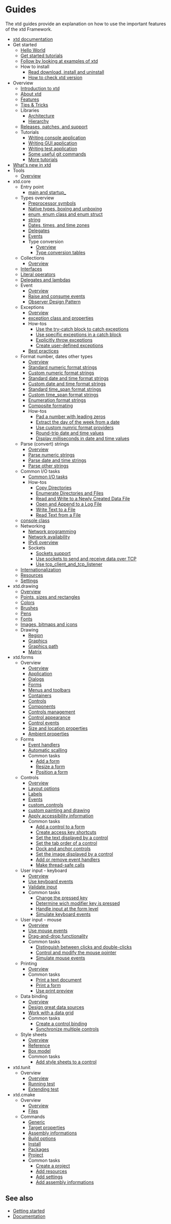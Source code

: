 
# Guides


The xtd guides provide an explanation on how to use the important features of the xtd Framework. 

* [xtd documentation](/docs/documentation/guides/xtd_documentation)
* Get started
  * [Hello World](/docs/documentation/guides/get_started/hello_world)
  * [Get started tutorials](/docs/documentation/guides/Overview/Tutorials)
  * [Follow by looking at examples of xtd](https://github.com/gammasoft71/xtd/blob/master/examples/README.md)
  * How to install
    * [Read download, install and uninstall](/docs/downloads)
    * [How to check xtd version](/docs/documentation/guides/get_started/how_to_install/check_version)
* Overview
  * [Introduction to xtd](/docs/documentation/guides/Overview/introduction_to_xtd)
  * [About xtd](/docs/documentation/guides/Overview/xtd_explanations)
  * [Features](/docs/documentation/features)
  * [Tips & Tricks](/docs/documentation/tips_and_tricks)
  * Libraries
    * [Architecture](/docs/documentation/guides/Overview/Libraries/architecture)
    * [Hierarchy](/docs/documentation/guides/Overview/Libraries/hierarchy)
  * [Releases, patches, and support](/docs/documentation/guides/Overview/releases_patches_and_support)
  * Tutorials
    * [Writing console application](/docs/documentation/guides/Overview/Tutorials/writing_applicaion_console)
    * [Writing GUI application](/docs/documentation/guides/Overview/Tutorials/writing_applicaion_gui)
    * [Writing test application](/docs/documentation/guides/Overview/Tutorials/writing_applicaion_test)
    * [Some useful git commands](/docs/documentation/guides/Overview/Tutorials/git)
    * [More tutorials](/docs/documentation/guides/Overview/Tutorials)
* [What's new in xtd](/docs/news)
* Tools
  * [Overview](/docs/documentation/guides/Tools)
* xtd.core
  * Entry point
    * [main and startup_](/docs/documentation/guides/xtd.core/entry_point/main_and_startup)
  * Types overview
    * [Preprocessor symbols](/docs/documentation/guides/xtd.core/types_overview/preprocessor_symbols)
    * [Native types, boxing and unboxing](/docs/documentation/guides/xtd.core/types_overview/types)
    * [enum, enum class and enum struct](/docs/documentation/guides/xtd.core/types_overview/enum_class)
    * [string](/docs/documentation/guides/xtd.core/types_overview/string)
    * [Dates, times, and time zones](/docs/documentation/guides/xtd.core/types_overview/date_time)
    * [Delegates](/docs/documentation/guides/xtd.core/types_overview/delegates)
    * [Events](/docs/documentation/guides/xtd.core/types_overview/events)
    * Type conversion
      * [Overview](/docs/documentation/guides/xtd.core/types_overview/type_conversion/overview)
      * [Type conversion tables](/docs/documentation/guides/xtd.core/types_overview/type_conversion/type_conversion_tables)
  * Collections
    * [Overview](/docs/documentation/guides/xtd.core/Collections/overview)
  * [Interfaces](/docs/documentation/guides/xtd.core/interfaces)
  * [Literal operators](/docs/documentation/guides/xtd.core/literal_operators)
  * [Delegates and lambdas](/docs/documentation/guides/xtd.core/delegates_and_lambdas)
  * Event
    * [Overview](/docs/documentation/guides/xtd.core/Events/overview)
    * [Raise and consume events](/docs/documentation/guides/xtd.core/Events/raise_and_consume_events)
    * [Observer Design Pattern](/docs/documentation/guides/xtd.core/Events/observer_design_pattern)
  * Exceptions
    * [Overview](/docs/documentation/guides/xtd.core/Exceptions/overview)
    * [exception class and properties](/docs/documentation/guides/xtd.core/Exceptions/exception_class_and_properties)
    * How-tos
      * [Use the try-catch block to catch exceptions](/docs/documentation/guides/xtd.core/Exceptions/how_tos/exceptions_try_catch)
      * [Use specific exceptions in a catch block](/docs/documentation/guides/xtd.core/Exceptions/how_tos/exceptions_use_specific_exceptions)
      * [Explicitly throw exceptions](/docs/documentation/guides/xtd.core/Exceptions/how_tos/explicitly_throw_exception)
      * [Create user-defined exceptions](/docs/documentation/guides/xtd.core/Exceptions/how_tos/create_user_defined_exceptions)
    * [Best practices](/docs/documentation/guides/xtd.core/Exceptions/exceptions_best_practices)
  * Format number, dates other types
    * [Overview](/docs/documentation/guides/xtd.core/format_number_dates_other_types/overview)
    * [Standard numeric format strings](/docs/documentation/guides/xtd.core/format_number_dates_other_types/standard_numeric_format_strings)
    * [Custom numeric format strings](/docs/documentation/guides/xtd.core/format_number_dates_other_types/custom_numeric_format_strings)
    * [Standard date and time format strings](/docs/documentation/guides/xtd.core/format_number_dates_other_types/standard_date_and_time_format_strings)
    * [Custom date and time format strings](/docs/documentation/guides/xtd.core/format_number_dates_other_types/custom_date_and_time_format_strings)
    * [Standard time_span format strings](/docs/documentation/guides/xtd.core/format_number_dates_other_types/standard_time_span_format_strings)
    * [Custom time_span format strings](/docs/documentation/guides/xtd.core/format_number_dates_other_types/custom_time_span_format_strings)
    * [Enumeration format strings](/docs/documentation/guides/xtd.core/format_number_dates_other_types/enumeration_format_strings)
    * [Composite formating](/docs/documentation/guides/xtd.core/format_number_dates_other_types/composite_formating)
    * How-tos
      * [Pad a number with leading zeros](/docs/documentation/guides/xtd.core/format_number_dates_other_types/How-tos/pad_a_number_with_leading_zeros)
      * [Extract the day of the week from a date](/docs/documentation/guides/xtd.core/format_number_dates_other_types/How-tos/extract_the_day_of_the_week_from_date)
      * [Use custom numric format providers](/docs/documentation/guides/xtd.core/format_number_dates_other_types/How-tos/use_custom_numeric_format_providers)
      * [Round-trip date and time values](/docs/documentation/guides/xtd.core/format_number_dates_other_types/How-tos/round_trip_date_and_time_values)
      * [Display milliseconds in date and time values](/docs/documentation/guides/xtd.core/format_number_dates_other_types/How-tos/display_milliseconds_in_date_and_time_values)
  * Parse (convert) strings
    * [Overview](/docs/documentation/guides/xtd.core/Parse/overview)
    * [Parse numeric strings](/docs/documentation/guides/xtd.core/Parse/numeric_strings)
    * [Parse date and time strings](/docs/documentation/guides/xtd.core/Parse/date_and_time_strings)
    * [Parse other strings](/docs/documentation/guides/xtd.core/Parse/other_strings)
  * Common I/O tasks
    * [Common I/O tasks​](/docs/documentation/guides/xtd.core/common_io_tasks)
    * How-tos
      * [Copy Directories](/docs/documentation/guides/xtd.core/common_io_tasks/How-tos/copy_directories)
      * [Enumerate Directories and Files](/docs/documentation/guides/xtd.core/common_io_tasks/How-tos/enumerate_directories_and_files)
      * [Read and Write to a Newly Created Data File](/docs/documentation/guides/xtd.core/common_io_tasks/How-tos/read_and_write_to_a_newly_created_data_file)
      * [Open and Append to a Log File](/docs/documentation/guides/xtd.core/common_io_tasks/How-tos/open_and_append_to_a_log_file)
      * [Write Text to a File](/docs/documentation/guides/xtd.core/common_io_tasks/How-tos/write_text_to_a_file)
      * [Read Text from a File](/docs/documentation/guides/xtd.core/common_io_tasks/How-tos/read_text_from_a_file)
  * [console class](/docs/documentation/guides/xtd.core/console_class)
  * Networking
    * [Network programming](/docs/documentation/guides/xtd.core/Networking/network_programming)
    * [Network availability](/docs/documentation/guides/xtd.core/Networking/network_availability)
    * [IPv6 overview](/docs/documentation/guides/xtd.core/Networking/ipv6_overview)
    * Sockets
      * [Sockets support](/docs/documentation/guides/xtd.core/Networking/Sockets/sockets_support)
      * [Use sockets to send and receive data over TCP](/docs/documentation/guides/xtd.core/Networking/Sockets/sockets_tcp)
      * [Use tcp_client_and_tcp_listener](/docs/documentation/guides/xtd.core/Networking/Sockets/tcp_client_and_tcp_listener)
  * [Internationalization](/docs/documentation/guides/xtd.core/internationalization)
  * [Resources](/docs/documentation/guides/xtd.core/resources)
  * [Settings](/docs/documentation/guides/xtd.core/settings)
* xtd.drawing
  * [Overview](/docs/documentation/guides/xtd.drawing/drawing)
  * [Points, sizes and rectangles](/docs/documentation/guides/xtd.drawing/points_sizes_and_rectangles)
  * [Colors](/docs/documentation/guides/xtd.drawing/colors)
  * [Brushes](/docs/documentation/guides/xtd.drawing/brushes)
  * [Pens](/docs/documentation/guides/xtd.drawing/pens)
  * [Fonts](/docs/documentation/guides/xtd.drawing/fonts)
  * [Images, bitmaps and icons](/docs/documentation/guides/xtd.drawing/images)
  * Drawing
    * [Region](/docs/documentation/guides/xtd.drawing/Drawing/region)
    * [Graphics](/docs/documentation/guides/xtd.drawing/Drawing/graphics)
    * [Graphics path](/docs/documentation/guides/xtd.drawing/Drawing/graphics_path)
    * [Matrix](/docs/documentation/guides/xtd.drawing/Drawing/matrix)
* xtd.forms
  * Overview
    * [Overview](/docs/documentation/guides/xtd.forms/Overview/xtd_forms_overview)
    * [Application](/docs/documentation/guides/xtd.forms/Overview/application_overview)
    * [Dialogs](/docs/documentation/guides/xtd.forms/Overview/dialogs)
    * [Forms](/docs/documentation/guides/xtd.forms/Overview/forms)
    * [Menus and toolbars](/docs/documentation/guides/xtd.forms/Overview/menus_and_toolbars)
    * [Containers](/docs/documentation/guides/xtd.forms/Overview/containers)
    * [Controls](/docs/documentation/guides/xtd.forms/Overview/controls)
    * [Components](/docs/documentation/guides/xtd.forms/Overview/components)
    * [Controls management](/docs/documentation/guides/xtd.forms/Overview/controls_management)
    * [Control appearance](/docs/documentation/guides/xtd.forms/Overview/control_appearance)
    * [Control events](/docs/documentation/guides/xtd.forms/Overview/control_events)
    * [Size and location properties](/docs/documentation/guides/xtd.forms/Overview/size_and_location_properties)
    * [Ambient properties](/docs/documentation/guides/xtd.forms/Overview/ambient_properties)
  * Forms
    * [Event handlers](/docs/documentation/guides/xtd.forms/Forms/event_handlers)
    * [Automatic scalling](/docs/documentation/guides/xtd.forms/Forms/automatic_scalling)
    * Common tasks
      * [Add a form](/docs/documentation/guides/xtd.forms/Forms/common_tasks/add_a_form)
      * [Resize a form](/docs/documentation/guides/xtd.forms/Forms/common_tasks/resize_a_form)
      * [Position a form](/docs/documentation/guides/xtd.forms/Forms/common_tasks/resize_a_form)
  * Controls
    * [Overview](/docs/documentation/guides/xtd.forms/Controls/overview)
    * [Layout options](/docs/documentation/guides/xtd.forms/Controls/position_and_layout_of_controls)
    * [Labels](/docs/documentation/guides/xtd.forms/Controls/labels)
    * [Events](/docs/documentation/guides/xtd.forms/Controls/Events)
    * [custom_controls](/docs/documentation/guides/xtd.forms/Controls/custom_controls)
    * [custom painting and drawing](/docs/documentation/guides/xtd.forms/Controls/custom_painting_and_drawing)
    * [Apply accessibility information](/docs/documentation/guides/xtd.forms/Controls/apply_accessibility_information)
    * Common tasks
      * [Add a control to a form](/docs/documentation/guides/xtd.forms/Controls/common_tasks/add_a_control_to_a_form)
      * [Create access key shortcuts](/docs/documentation/guides/xtd.forms/Controls/common_tasks/create_access_key_shortcuts)
      * [Set the text displayed by a control](/docs/documentation/guides/xtd.forms/Controls/common_tasks/set_the_text_displayed_by_a_control)
      * [Set the tab order of a control](/docs/documentation/guides/xtd.forms/Controls/common_tasks/set_the_tab_order_of_a_control)
      * [Dock and anchor controls](/docs/documentation/guides/xtd.forms/Controls/common_tasks/dock_and_anchor_controls)
      * [Set the image displayed by a control](/docs/documentation/guides/xtd.forms/Controls/common_tasks/set_the_image_displayed_by_a_control)
      * [Add or remove event handlers](/docs/documentation/guides/xtd.forms/Controls/common_tasks/add_or_remove_event_handlers)
      * [Make thread-safe calls](/docs/documentation/guides/xtd.forms/Controls/common_tasks/thread_safe_control_call)
  * User input - keyboard
    * [Overview](/docs/documentation/guides/xtd.forms/user_input_keyboard/overview)
    * [Use keyboard events](/docs/documentation/guides/xtd.forms/user_input_keyboard/use_keyboard_events)
    * [Validate input](/docs/documentation/guides/xtd.forms/user_input_keyboard/validate_input)
    * Common tasks
      * [Change the pressed key](/docs/documentation/guides/xtd.forms/user_input_keyboard/common_tasks/change_the_pressed_key)
      * [Determine wich modifier key is pressed](/docs/documentation/guides/xtd.forms/user_input_keyboard/common_tasks/determine_wich_modifier_key_is_pressed)
      * [Handle input at the form level](/docs/documentation/guides/xtd.forms/user_input_keyboard/common_tasks/handle_input_at_the_form_level)
      * [Simulate keyboard events](/docs/documentation/guides/xtd.forms/user_input_keyboard/common_tasks/simulate_keyboard_events)
  * User input - mouse
    * [Overview](/docs/documentation/guides/xtd.forms/user_input_mouse/overview)
    * [Use mouse events](/docs/documentation/guides/xtd.forms/user_input_mouse/use_mouse_events)
    * [Drag-and-drop functionality](/docs/documentation/guides/xtd.forms/user_input_mouse/drag_and_drop_functionality)
    * Common tasks
      * [Distinguish between clicks and double-clicks](/docs/documentation/guides/xtd.forms/user_input_mouse/common_tasks/distinguish_between_clicks_and_double_clicks)
      * [Control and modify the mouse pointer](/docs/documentation/guides/xtd.forms/user_input_mouse/common_tasks/control_and_modify_the_mouse_pointer)
      * [Simulate mouse events](/docs/documentation/guides/xtd.forms/user_input_mouse/common_tasks/simulate_mouse_events)
  * Printing
    * [Overview](/docs/documentation/guides/xtd.forms/Printing/overview)
    * Common tasks
      * [Print a text document](/docs/documentation/guides/xtd.forms/Printing/common_tasks/print_a_text_document)
      * [Print a form](/docs/documentation/guides/xtd.forms/Printing/common_tasks/print_a_form)
      * [Use print preview](/docs/documentation/guides/xtd.forms/Printing/common_tasks/use_print_preview)
  * Data binding
    * [Overview](/docs/documentation/guides/xtd.forms/data_binding/overview)
    * [Design great data sources](/docs/documentation/guides/xtd.forms/data_binding/design_great_data_sources)
    * [Work with a data grid](/docs/documentation/guides/xtd.forms/data_binding/work_with_a_data_grid)
    * Common tasks
      * [Create a control binding](/docs/documentation/guides/xtd.forms/data_binding/common_tasks/create_a_control_binding)    
      * [Synchronize multiple controls](/docs/documentation/guides/xtd.forms/data_binding/common_tasks/synchronize_multiple_controls)
  * Style sheets
    * [Overview](/docs/documentation/guides/xtd.forms/style_sheets/style_sheets_overview)
    * [Reference](/docs/documentation/guides/xtd.forms/style_sheets/style_sheets_reference)
    * [Box model](/docs/documentation/guides/xtd.forms/style_sheets/style_sheets_box_model)
    * Common tasks
      * [Add style sheets to a control](/docs/documentation/guides/xtd.forms/style_sheets/common_tasks/add_style_sheets_to_a_control)
* xtd.tunit
  * Overview
    * [Overview](/docs/documentation/guides/xtd.tunit/Overview/tunit_overview)
    * [Running test](/docs/documentation/guides/xtd.tunit/Overview/writing_applicaion_running_test)
    * [Extending test](/docs/documentation/guides/xtd.tunit/Overview/writing_applicaion_extending_test)
* xtd.cmake
  * Overview
    * [Overview](/docs/documentation/guides/xtd.cmake/Overview)
    * [Files](/docs/documentation/guides/xtd.cmake/Overview/cmake_files)
  * Commands
    * [Generic](/docs/documentation/guides/xtd.cmake/Commands/cmake_generic_commands)
    * [Target properties](/docs/documentation/guides/xtd.cmake/Commands/cmake_target_properties_commands)
    * [Assembly informations](/docs/documentation/guides/xtd.cmake/Commands/cmake_assembly_informations_commands)
    * [Build options](/docs/documentation/guides/xtd.cmake/Commands/cmake_build_options_commands)
    * [Install](/docs/documentation/guides/xtd.cmake/Commands/cmake_install_commands)
    * [Packages](/docs/documentation/guides/xtd.cmake/Commands/cmake_packages_commands)
    * [Project](/docs/documentation/guides/xtd.cmake/Commands/cmake_project_commands)
    * Common tasks
      * [Create a project](/docs/documentation/guides/xtd.cmake/Commands/common_tasks/cmake_create_project)
      * [Add resources](/docs/documentation/guides/xtd.cmake/Commands/common_tasks/cmake_add_resources)
      * [Add settings](/docs/documentation/guides/xtd.cmake/Commands/common_tasks/cmake_add_settings)
      * [Add assembly informations](/docs/documentation/guides/xtd.cmake/Commands/common_tasks/cmake_add_assembly_information)

## See also

* [Getting started](/docs/documentation/getting_started)
* [Documentation](/docs/documentation)
